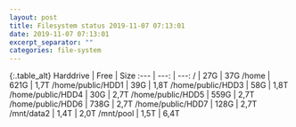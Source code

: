 ```yaml
---
layout: post
title: Filesystem status 2019-11-07 07:13:01
date: 2019-11-07 07:13:01
excerpt_separator: ""
categories: file-system
---
```

{:.table_alt}
Harddrive | Free | Size
:--- | ---: | ---:
/ | 27G | 37G
/home | 621G | 1,7T
/home/public/HDD1 | 39G | 1,8T
/home/public/HDD3 | 58G | 1,8T
/home/public/HDD4 | 30G | 2,7T
/home/public/HDD5 | 559G | 2,7T
/home/public/HDD6 | 738G | 2,7T
/home/public/HDD7 | 128G | 2,7T
/mnt/data2 | 1,4T | 2,0T
/mnt/pool | 1,5T | 6,4T
